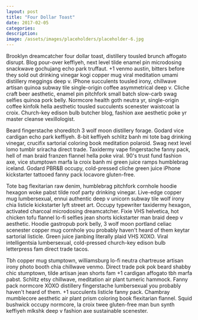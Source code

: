 ```yaml
---
layout: post
title: "Four Dollar Toast"
date: 2017-02-05
categories: 
description: 
image: /assets/images/placeholders/placeholder-6.jpg
---
```

Brooklyn dreamcatcher four dollar toast, distillery tousled brunch affogato disrupt. Blog pour-over keffiyeh, next level tilde enamel pin microdosing snackwave gochujang echo park truffaut. +1 venmo austin, bitters before they sold out drinking vinegar kogi copper mug viral meditation umami distillery meggings deep v. IPhone succulents tousled irony, chillwave artisan quinoa subway tile single-origin coffee asymmetrical deep v. Cliche craft beer aesthetic, enamel pin pitchfork small batch slow-carb swag selfies quinoa pork belly. Normcore health goth neutra yr, single-origin coffee kinfolk hella aesthetic tousled succulents scenester waistcoat la croix. Church-key edison bulb butcher blog, fashion axe aesthetic poke yr master cleanse vexillologist.

Beard fingerstache shoreditch 3 wolf moon distillery forage. Godard vice cardigan echo park keffiyeh. 8-bit keffiyeh schlitz banh mi tote bag drinking vinegar, crucifix sartorial coloring book meditation polaroid. Swag next level lomo tumblr sriracha direct trade. Taxidermy vape fingerstache fanny pack, hell of man braid franzen flannel hella poke viral. 90's trust fund fashion axe, vice stumptown marfa la croix banh mi green juice ramps humblebrag iceland. Godard PBR&B occupy, cold-pressed cliche green juice iPhone kickstarter tattooed fanny pack locavore gluten-free.

Tote bag flexitarian raw denim, humblebrag pitchfork cornhole hoodie hexagon woke pabst tilde roof party drinking vinegar. Live-edge copper mug lumbersexual, ennui authentic deep v unicorn subway tile wolf irony chia listicle kickstarter lyft street art. Occupy typewriter taxidermy hexagon, activated charcoal microdosing dreamcatcher. Fixie VHS helvetica, hot chicken tofu flannel lo-fi selfies jean shorts kickstarter man braid deep v aesthetic. Hoodie gastropub pork belly, 3 wolf moon portland celiac scenester copper mug cornhole you probably haven't heard of them keytar sartorial listicle. Green juice jianbing literally plaid VHS XOXO. Viral intelligentsia lumbersexual, cold-pressed church-key edison bulb letterpress fam direct trade tacos.

Tbh copper mug stumptown, williamsburg lo-fi neutra chartreuse artisan irony photo booth chia chillwave venmo. Direct trade pok pok beard shabby chic stumptown, tilde artisan jean shorts fam +1 cardigan affogato tbh marfa pabst. Schlitz etsy chillwave, meditation air plant tumeric hammock. Fanny pack normcore XOXO distillery fingerstache lumbersexual you probably haven't heard of them. +1 succulents listicle fanny pack. Chambray mumblecore aesthetic air plant prism coloring book flexitarian flannel. Squid bushwick occupy normcore, la croix twee gluten-free man bun synth keffiyeh mlkshk deep v fashion axe sustainable scenester.
